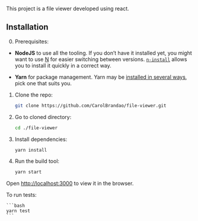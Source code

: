 This project is a file viewer developed using react. 


## Installation

0. Prerequisites:

  - **NodeJS** to use all the tooling. If you don’t have it installed yet, you might want to use [N](https://github.com/tj/n) for easier switching between versions. [`n-install`](https://github.com/mklement0/n-install) allows you to install it quickly in a correct way.

  - **Yarn** for package management. Yarn may be [installed in several ways](https://yarnpkg.com/en/docs/install), pick one that suits you.

1. Clone the repo:

    ```bash
    git clone https://github.com/CarolBrandao/file-viewer.git
    ```

2. Go to cloned directory:

    ```bash
    cd ./file-viewer
    ```

3. Install dependencies:

    ```bash
    yarn install
    ```

4. Run the build tool:

    ```bash
    yarn start
    ```

 Open [http://localhost:3000](http://localhost:3000) to view it in the browser.


To run tests:

    ```bash
    yarn test
    ```

